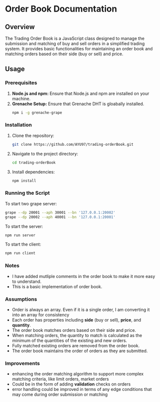 # Order Book Documentation

## Overview

The Trading Order Book is a JavaScript class designed to manage the submission and matching of buy and sell orders in a simplified trading system. It provides basic functionalities for maintaining an order book and matching orders based on their side (buy or sell) and price.

## Usage

### Prerequisites

1. **Node.js and npm:** Ensure that Node.js and npm are installed on your machine.
2. **Grenache Setup:** Ensure that Grenache DHT is gloabally installed.
   ```bash
   npm i -g grenache-grape
   ```

### Installation

1. Clone the repository:

   ```bash
   git clone https://github.com/AYU97/trading-orderBook.git
   ```

2. Navigate to the project directory:

   ```bash
   cd trading-orderBook
   ```

3. Install dependencies:

   ```bash
   npm install
   ```

### Running the Script

To start two grape server:

```bash
grape --dp 20001 --aph 30001 --bn '127.0.0.1:20002'
grape --dp 20002 --aph 40001 --bn '127.0.0.1:20001'
```

To start the server:

```bash
npm run server
```

To start the client:

```bash
npm run client
```

### Notes

- I have added mutliple comments in the order book to make it more easy to understand.
- This is a basic implementation of order book.

### Assumptions

- Order is always an array. Even if it is a single order, I am converting it into an array for consistency
- Each order has properties including **side** (buy or sell), **price**, and **quantity**.
- The order book matches orders based on their side and price.
- When matching orders, the quantity to match is calculated as the minimum of the quantities of the existing and new orders.
- Fully matched existing orders are removed from the order book.
- The order book maintains the order of orders as they are submitted.

### Improvements

- enhancing the order matching algorithm to support more complex matching criteria, like limit orders, market orders
- Could be in the form of adding **validation** checks on orders
- error handling could be improved in terms of any edge conditions that may come during order submission or matching

